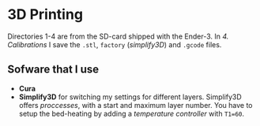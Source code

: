 # 3D Printing
Directories 1-4 are from the SD-card shipped with the Ender-3. In *4. 
Calibrations* I save the `.stl`, `factory` (*simplify3D*) and `.gcode` files.

## Sofware that I use
- **Cura**
- **Simplify3D** for switching my settings for different layers. Simplify3D 
offers *proccesses*, with a start and maximum layer number. You have to setup
the bed-heating by adding a *temperature controller* with `T1=60`.
